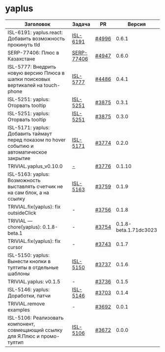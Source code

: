 # yaplus


| Заголовок | Задача | PR | Версия |
|--|--|--|--|
| ISL-6191: yaplus.react: Добавить возможность прокинуть tld | [ISL-6191](https://st.yandex-team.ru/ISL-6191) | [#4996](https://github.yandex-team.ru/lego/islands/pull/4996) | 0.6.1 |
| SERP-77406: Плюс в Казахстане | [SERP-77406](https://st.yandex-team.ru/SERP-77406) | [#4947](https://github.yandex-team.ru/lego/islands/pull/4947) | 0.6.0 |
| ISL-5777: Внедрить новую версию Плюса в шапки поисковых вертикалей на touch-phone | [ISL-5777](https://st.yandex-team.ru/ISL-5777) | [#4486](https://github.yandex-team.ru/lego/islands/pull/4486) | 0.4.1 |
| ISL-5251: yaplus: Оторвать tooltip | [ISL-5251](https://st.yandex-team.ru/ISL-5251) | [#3875](https://github.yandex-team.ru/lego/islands/pull/3875) | 0.3.1 |
| ISL-5251: yaplus: Оторвать tooltip | [ISL-5251](https://st.yandex-team.ru/ISL-5251) | [#3875](https://github.yandex-team.ru/lego/islands/pull/3875) | 0.3.0 |
| ISL-5171: yaplus: Добавить таймаут перед показом по hover событию и автоматическое закрытие | [ISL-5171](https://st.yandex-team.ru/ISL-5171) | [#3774](https://github.yandex-team.ru/lego/islands/pull/3774) | 0.2.0 |
| TRIVIAL.yaplus_v0.10.0 | [-](https://st.yandex-team.ru/-) | [#3776](https://github.yandex-team.ru/lego/islands/pull/3776) | 0.1.10 |
| ISL-5163: yaplus: Возможность выставлять счетчик не на сам блок, а на ссылку | [ISL-5163](https://st.yandex-team.ru/ISL-5163) | [#3759](https://github.yandex-team.ru/lego/islands/pull/3759) | 0.1.9 |
| TRIVIAL.fix(yaplus): fix outsideClick | - | [#3756](https://github.yandex-team.ru/lego/islands/pull/3756) | 0.1.8 |
| TRIVIAL — chore(yaplus): 0.1.8-beta.1 | - | [#3754](https://github.yandex-team.ru/lego/islands/pull/3754) | 0.1.8-beta.1.71dc3023 |
| TRIVIAL.fix(yaplus): fix cursor | - | [#3743](https://github.yandex-team.ru/lego/islands/pull/3743) | 0.1.7 |
| ISL-5150: yaplus: Вынести кнопки в тултипы в отдельные шаблоны | [ISL-5150](https://st.yandex-team.ru/ISL-5150) | [#3737](https://github.yandex-team.ru/lego/islands/pull/3737) | 0.1.6 |
| TRIVIAL.yaplus: v0.1.5 | - | [#3736](https://github.yandex-team.ru/lego/islands/pull/3736) | 0.1.5 |
| ISL-5146: yaplus: Доработки, патчи | [ISL-5146](https://st.yandex-team.ru/ISL-5146) | [#3703](https://github.yandex-team.ru/lego/islands/pull/3703) | 0.1.4 |
| TRIVIAL.remove examples | - | [#3692](https://github.yandex-team.ru/lego/islands/pull/3692) | 0.0.1 |
| ISL-5106: Реализовать компонент, совмещающий ссылку для Я.Плюс и промо-тултип | [ISL-5106](https://st.yandex-team.ru/ISL-5106) | [#3672](https://github.yandex-team.ru/lego/islands/pull/3672) | 0.0.0 |
